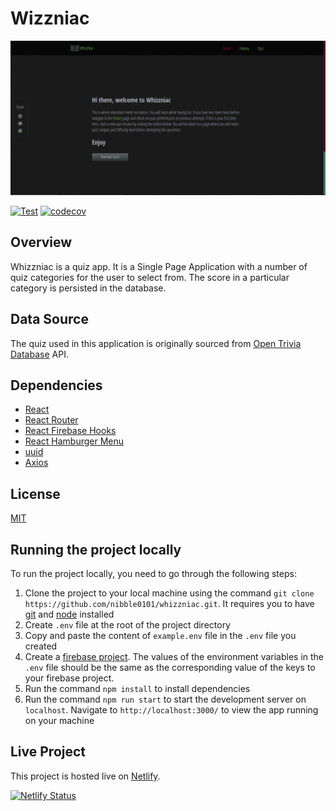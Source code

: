 # Wizzniac

![whizzniac front page](./whizzniac.png)

[![Test](https://github.com/nibble0101/whizzniac/actions/workflows/test.yaml/badge.svg)](https://github.com/nibble0101/whizzniac/actions/workflows/test.yaml)
[![codecov](https://codecov.io/gh/nibble0101/whizzniac/branch/master/graph/badge.svg?token=X93YVLGQ9H)](https://codecov.io/gh/nibble0101/whizzniac)

## Overview

Whizzniac is a quiz app. It is a Single Page Application with a number of quiz categories for the user to select from. The score in a particular category is persisted in the database.

## Data Source

The quiz used in this application is originally sourced from [Open Trivia Database](https://opentdb.com/) API.

## Dependencies

- [React](https://reactjs.org/)
- [React Router](https://reactrouter.com/)
- [React Firebase Hooks](https://www.npmjs.com/package/react-firebase-hooks)
- [React Hamburger Menu](https://www.npmjs.com/package/react-hamburger-menu)
- [uuid](https://www.npmjs.com/package/uuid)
- [Axios](https://www.npmjs.com/package/axios)

## License

[MIT](https://choosealicense.com/licenses/mit/)

## Running the project locally

To run the project locally, you need to go through the following steps:

1. Clone the project to your local machine using the command `git clone https://github.com/nibble0101/whizzniac.git`. It requires you to have [git](https://git-scm.com/downloads) and [node](https://nodejs.org/en/) installed
2. Create `.env` file at the root of the project directory
3. Copy and paste the content of `example.env` file in the `.env` file you created
4. Create a [firebase project](https://firebase.google.com/). The values of the environment variables in the `.env` file should be the same as the corresponding value of the keys to your firebase project.
5. Run the command `npm install` to install dependencies
6. Run the command `npm run start` to start the development server on `localhost`. Navigate to `http://localhost:3000/` to view the app running on your machine

## Live Project

This project is hosted live on [Netlify](https://whizzniac.netlify.app/).

[![Netlify Status](https://api.netlify.com/api/v1/badges/69899758-208a-49a3-8b99-05bae9762220/deploy-status)](https://app.netlify.com/sites/whizzniac/deploys)
